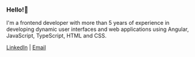 ### Hello!👋
I'm a frontend developer with more than 5 years of experience in developing dynamic user interfaces and web applications using Angular, JavaScript, TypeScript, HTML and CSS.</h2>

[LinkedIn](https://www.linkedin.com/in/damian-grabowski97/) | [Email](mailto:hello@damian-grabowski.com)
